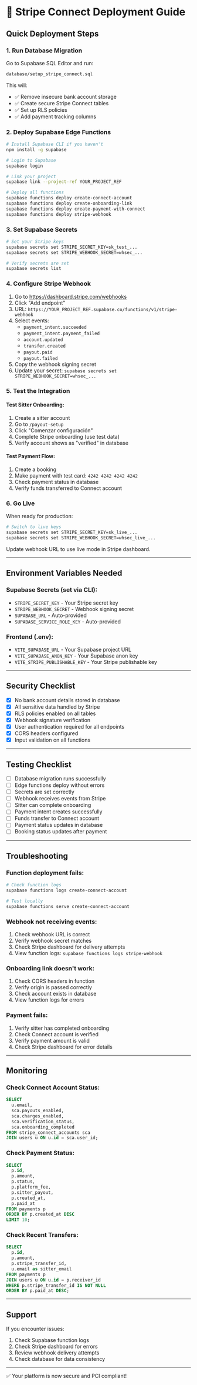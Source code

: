 # 🚀 Stripe Connect Deployment Guide

## Quick Deployment Steps

### 1. Run Database Migration

Go to Supabase SQL Editor and run:
```bash
database/setup_stripe_connect.sql
```

This will:
- ✅ Remove insecure bank account storage
- ✅ Create secure Stripe Connect tables
- ✅ Set up RLS policies
- ✅ Add payment tracking columns

### 2. Deploy Supabase Edge Functions

```bash
# Install Supabase CLI if you haven't
npm install -g supabase

# Login to Supabase
supabase login

# Link your project
supabase link --project-ref YOUR_PROJECT_REF

# Deploy all functions
supabase functions deploy create-connect-account
supabase functions deploy create-onboarding-link
supabase functions deploy create-payment-with-connect
supabase functions deploy stripe-webhook
```

### 3. Set Supabase Secrets

```bash
# Set your Stripe keys
supabase secrets set STRIPE_SECRET_KEY=sk_test_...
supabase secrets set STRIPE_WEBHOOK_SECRET=whsec_...

# Verify secrets are set
supabase secrets list
```

### 4. Configure Stripe Webhook

1. Go to https://dashboard.stripe.com/webhooks
2. Click "Add endpoint"
3. URL: `https://YOUR_PROJECT_REF.supabase.co/functions/v1/stripe-webhook`
4. Select events:
   - `payment_intent.succeeded`
   - `payment_intent.payment_failed`
   - `account.updated`
   - `transfer.created`
   - `payout.paid`
   - `payout.failed`
5. Copy the webhook signing secret
6. Update your secret: `supabase secrets set STRIPE_WEBHOOK_SECRET=whsec_...`

### 5. Test the Integration

#### Test Sitter Onboarding:
1. Create a sitter account
2. Go to `/payout-setup`
3. Click "Comenzar configuración"
4. Complete Stripe onboarding (use test data)
5. Verify account shows as "verified" in database

#### Test Payment Flow:
1. Create a booking
2. Make payment with test card: `4242 4242 4242 4242`
3. Check payment status in database
4. Verify funds transferred to Connect account

### 6. Go Live

When ready for production:

```bash
# Switch to live keys
supabase secrets set STRIPE_SECRET_KEY=sk_live_...
supabase secrets set STRIPE_WEBHOOK_SECRET=whsec_live_...
```

Update webhook URL to use live mode in Stripe dashboard.

---

## Environment Variables Needed

### Supabase Secrets (set via CLI):
- `STRIPE_SECRET_KEY` - Your Stripe secret key
- `STRIPE_WEBHOOK_SECRET` - Webhook signing secret
- `SUPABASE_URL` - Auto-provided
- `SUPABASE_SERVICE_ROLE_KEY` - Auto-provided

### Frontend (.env):
- `VITE_SUPABASE_URL` - Your Supabase project URL
- `VITE_SUPABASE_ANON_KEY` - Your Supabase anon key
- `VITE_STRIPE_PUBLISHABLE_KEY` - Your Stripe publishable key

---

## Security Checklist

- [x] No bank account details stored in database
- [x] All sensitive data handled by Stripe
- [x] RLS policies enabled on all tables
- [x] Webhook signature verification
- [x] User authentication required for all endpoints
- [x] CORS headers configured
- [x] Input validation on all functions

---

## Testing Checklist

- [ ] Database migration runs successfully
- [ ] Edge functions deploy without errors
- [ ] Secrets are set correctly
- [ ] Webhook receives events from Stripe
- [ ] Sitter can complete onboarding
- [ ] Payment intent creates successfully
- [ ] Funds transfer to Connect account
- [ ] Payment status updates in database
- [ ] Booking status updates after payment

---

## Troubleshooting

### Function deployment fails:
```bash
# Check function logs
supabase functions logs create-connect-account

# Test locally
supabase functions serve create-connect-account
```

### Webhook not receiving events:
1. Check webhook URL is correct
2. Verify webhook secret matches
3. Check Stripe dashboard for delivery attempts
4. View function logs: `supabase functions logs stripe-webhook`

### Onboarding link doesn't work:
1. Check CORS headers in function
2. Verify origin is passed correctly
3. Check account exists in database
4. View function logs for errors

### Payment fails:
1. Verify sitter has completed onboarding
2. Check Connect account is verified
3. Verify payment amount is valid
4. Check Stripe dashboard for error details

---

## Monitoring

### Check Connect Account Status:
```sql
SELECT 
  u.email,
  sca.payouts_enabled,
  sca.charges_enabled,
  sca.verification_status,
  sca.onboarding_completed
FROM stripe_connect_accounts sca
JOIN users u ON u.id = sca.user_id;
```

### Check Payment Status:
```sql
SELECT 
  p.id,
  p.amount,
  p.status,
  p.platform_fee,
  p.sitter_payout,
  p.created_at,
  p.paid_at
FROM payments p
ORDER BY p.created_at DESC
LIMIT 10;
```

### Check Recent Transfers:
```sql
SELECT 
  p.id,
  p.amount,
  p.stripe_transfer_id,
  u.email as sitter_email
FROM payments p
JOIN users u ON u.id = p.receiver_id
WHERE p.stripe_transfer_id IS NOT NULL
ORDER BY p.paid_at DESC;
```

---

## Support

If you encounter issues:
1. Check Supabase function logs
2. Check Stripe dashboard for errors
3. Review webhook delivery attempts
4. Check database for data consistency

---

✅ Your platform is now secure and PCI compliant!
